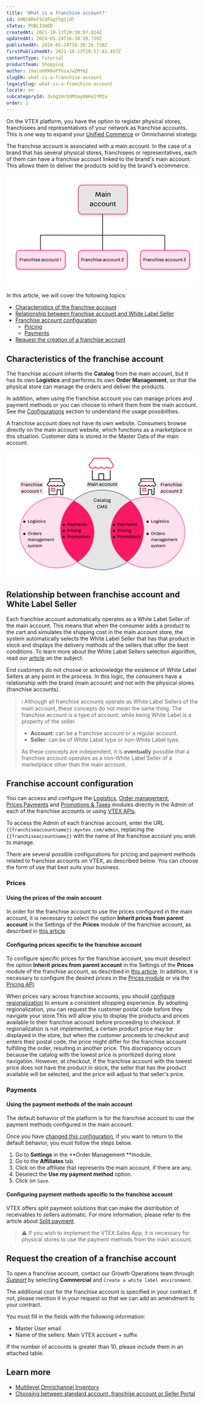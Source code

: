 ```yaml
---
title: 'What is a franchise account?'
id: kWQC6RkFSCUFGgY5gSjdl
status: PUBLISHED
createdAt: 2021-10-13T20:38:07.014Z
updatedAt: 2024-05-24T16:38:26.710Z
publishedAt: 2024-05-24T16:38:26.710Z
firstPublishedAt: 2021-10-13T20:57:01.457Z
contentType: tutorial
productTeam: Shopping
author: 1malnhMX0vPThsaJaZMYm2
slugEN: what-is-a-franchise-account
legacySlug: what-is-a-franchise-account
locale: en
subcategoryId: 3vhg10rO4MSmy06KeIYMIa
order: 1
---
```


On the VTEX platform, you have the option to register physical stores, franchisees and representatives of your network as franchise accounts. This is one way to expand your [Unified Commerce](/en/tracks/estrategias-de-comercio-unificado--3WGDRRhc3vf1MJb9zGncnv/2LGAiUnHES1enjHsfi8fI3) or Omnichannel strategy.

The franchise account is associated with a main account. In the case of a brand that has several physical stores, franchisees or representatives, each of them can have a franchise account linked to the brand's main account. This allows them to deliver the products sold by the brand's ecommerce.

![diagrama contas v2 - en](https://raw.githubusercontent.com/vtexdocs/help-center-content/refs/heads/main/docs/en/tutorials/omnichannel/omnichannel-overview/what-is-a-franchise-account_1.png)

In this article, we will cover the following topics:

- [Characteristics of the franchise account](#characteristics-of-the-franchise-account)
- [Relationship between franchise account and White Label Seller](#relationship-between-franchise-account-and-white-label-seller)
- [Franchise account configuration](#franchise-account-configuration)
  - [Pricing](#pricing)
  - [Payments](#payments)
- [Request the creation of a franchise account](#request-the-creation-of-a-franchise-account)

## Characteristics of the franchise account

The franchise account inherits the **Catalog** from the main account, but it has its own **Logistics** and performs its own **Order Management**, so that the physical store can manage the orders and deliver the products.

In addition, when using the franchise account you can manage prices and payment methods or you can choose to inherit them from the main account. See the [Configurations](#franchise-account-configuration) section to understand the usage possibilities.

A franchise account does not have its own website. Consumers browse directly on the main account website, which functions as a marketplace in this situation. Customer data is stored in the Master Data of the main account.

![diagrama admin contas - en](https://raw.githubusercontent.com/vtexdocs/help-center-content/refs/heads/main/docs/en/tutorials/omnichannel/omnichannel-overview/what-is-a-franchise-account_2.png)

## Relationship between franchise account and White Label Seller

Each franchise account automatically operates as a White Label Seller of the main account. This means that when the consumer adds a product to the cart and simulates the shipping cost in the main account store, the system automatically selects the White Label Seller that has that product in stock and displays the delivery methods of the sellers that offer the best conditions. To learn more about the White Label Sellers selection algorithm, read our [article](/en/tutorial/algoritmo-de-selecao-de-sellers-white-label--3MemNQ4pKkWCpMdzI27AHa) on the subject.

End customers do not choose or acknowledge the existence of White Label Sellers at any point in the process. In this logic, the consumers have a relationship with the brand (main account) and not with the physical stores (franchise accounts).

> ℹ️ Although all franchise accounts operate as White Label Sellers of the main account, these concepts do not mean the same thing. The franchise account is a type of account, while being White Label is a property of the seller. <ul> <li>**Account**: can be a franchise account or a regular account.</li> <li>**Seller**: can be of White Label type or non-White Label type.</li> </ul> As these concepts are independent, it is **eventually** possible that a franchise account operates as a non-White Label Seller of a marketplace other than the main account.

## Franchise account configuration

You can access and configure the [Logistics](/en/tracks/logistica-101--13TFDwDttPl9ki9OXQhyjx/7k4SWtm3EIvLQ3aGXWC07), [Order management](/en/tracks/pedidos--2xkTisx4SXOWXQel8Jg8sa), [Prices](/en/tracks/precos-101--6f8pwCns3PJHqMvQSugNfP),[Payments](/en/tracks/pagamentos--6GAS7ZzGAm7AGoEAwDbwJG) and [Promotions &amp; Taxes](/en/tracks/promocoes--6asfF1vFYiZgTQtOzwJchR) modules directly in the Admin of each of the franchise accounts or using [VTEX APIs](https://developers.vtex.com/vtex-rest-api/reference/get-to-know-vtex-apis).

To access the Admin of each franchise account, enter the URL `{{franchiseaccountname}}.myvtex.com/admin`, replacing the `{{franchiseaccountname}}` with the name of the franchise account you wish to manage.

There are several possible configurations for pricing and payment methods related to franchise accounts on VTEX, as described below. You can choose the form of use that best suits your business.

### Prices

#### Using the prices of the main account

In order for the franchise account to use the prices configured in the main account, it is necessary to select the option **Inherit prices from parent account** in the Settings of the **Prices** module of the franchise account, as described in [this article](/en/tutorial/price-configuration--3hbBtCzNUBrj8GaWgCtSWN).

#### Configuring prices specific to the franchise account

To configure specific prices for the franchise account, you must deselect the option **Inherit prices from parent account** in the Settings of the **Prices** module of the franchise account, as described in [this article](/en/tutorial/price-configuration--3hbBtCzNUBrj8GaWgCtSWN#price-general-settings). In addition, it is necessary to configure the desired prices in the [Prices module](/en/tracks/precos-101--6f8pwCns3PJHqMvQSugNfP) or via the [Pricing API](https://developers.vtex.com/vtex-rest-api/reference/pricing-api-overview).

When prices vary across franchise accounts, you should [configure regionalization](/en/tutorial/configurar-a-regionalizacao-de-sellers--32t6wLpQCEnumoh8TjT5fw?&utm_source=autocomplete) to ensure a consistent shopping experience. 
By adopting regionalization, you can request the customer postal code before they navigate your store.This will allow you to display the products and prices available to their franchise account before proceeding to checkout.
If regionalization is not implemented, a certain product price may be displayed in the store, but when the customer proceeds to checkout and enters their postal code, the price might differ for the franchise account fulfilling the order, resulting in another price.
This discrepancy occurs because the catalog with the lowest price is prioritized during store navigation. However, at checkout, if the franchise account with the lowest price does not have the product in stock, the seller that has the product available will be selected, and the price will adjust to that seller's price.

### Payments

#### Using the payment methods of the main account

The default behavior of the platform is for the franchise account to use the payment methods configured in the main account.

Once you have [changed this configuration](#configuring-payment-methods-specific-to-the-franchise-account), if you want to return to the default behavior, you must follow the steps below.

1. Go to **Settings** in the **Order Management **module.
2. Go to the **Affiliates** tab.
3. Click on the affiliate that represents the main account, if there are any.
4. Deselect the **Use my payment method** option.
5. Click on `Save`.

#### Configuring payment methods specific to the franchise account

VTEX offers split payment solutions that can make the distribution of receivables to sellers automatic. For more information, please refer to the article about [Split payment](/en/tutorial/split-de-pagamento--6k5JidhYRUxileNolY2VLx).

> ⚠️ If you wish to implement the VTEX Sales App, it is necessary for physical stores to use the payment methods from the main account.

## Request the creation of a franchise account

To open a franchise account, contact our Growth Operations team through [*Support*](https://help.vtex.com/en/support) by selecting **Commercial** and `Create a white label environment`.

The additional cost for the franchise account is specified in your contract. If not, please mention it in your request so that we can add an amendment to your contract.

You must fill in the fields with the following information:

- Master User email
- Name of the sellers: Main VTEX account + suffix

If the number of accounts is greater than 10, please include them in an attached table.

## Learn more

- [Multilevel Omnichannel Inventory](/en/tutorial/multilevel-omnichannel-inventory--7M1xyCZWUyCB7PcjNtOyw4)
- [Choosing between standard account, franchise account or Seller Portal](/en/tutorial/escolher-entre-conta-padrao-conta-franquia-ou-seller-portal--4S90HzzhMyZESsHqrnUs78)

